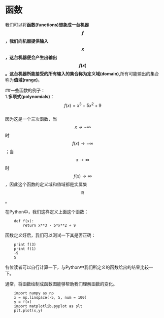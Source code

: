 # 函数
我们可以将**函数(functions)**想象成一台机器$$f$$，我们向机器提供输入$$x$$，这台机器便会产生出输出$$f(x)$$。这台机器所能接受的所有输入的集合称为**定义域(domain)**,所有可能输出的集合称为**值域(range)**。  

##一些函数的例子：  
1.**多项式(polynomials)**：  
$$f(x)=x^3-5x^2+9$$  
因为这是一个三次函数，当$$x\rightarrow -\infty$$时$$f(x)\rightarrow -\infty$$；当$$x\rightarrow \infty$$时$$f(x)\rightarrow \infty$$，因此这个函数的定义域和值域都是实属集$$\mathbb{R}$$。    

在Python中，我们这样定义上面这个函数：    
```
    def f(x):
        return x**3 - 5*x**2 + 9
```
函数定义好后，我们可以测试一下其是否正确：  
```
    print f(3)
    print f(1)
    -9
    5
```
各位读者可以自行计算一下，与Python中我们所定义的函数给出的结果比较一下。  

通常，将函数绘制成函数图能够帮助我们理解函数的变化。  
```
    import numpy as np
    x = np.linspace(-5, 5, num = 100)
    y = f(x)
    import matplotlib.pyplot as plt
    plt.plot(x,y)
```
